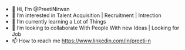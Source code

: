 - 👋 Hi, I’m @PreetiNirwan
- 👀 I’m interested in Talent Acquisition | Recruitment | Intrection 
- 🌱 I’m currently learning a Lot of Things 
- 💞️ I’m looking to collaborate With People With new Ideas | Looking for Job 
- 📫 How to reach me https://www.linkedin.com/in/preeti-n
